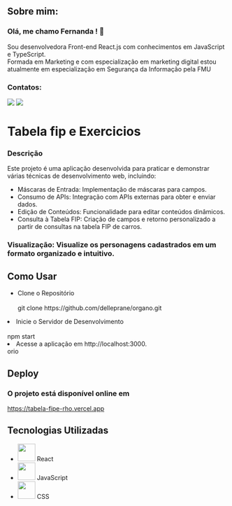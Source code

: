 ## Sobre mim: 
### Olá, me chamo Fernanda ! 👋 
 Sou desenvolvedora Front-end React.js com conhecimentos em JavaScript e TypeScript. </br>
 Formada em Marketing e com especialização em marketing digital estou atualmente em especialização em Segurança da Informação pela FMU
### Contatos:

<div>
<a href = "mailto:fernandadelleprane@gmail.com"><img loading="lazy" src="https://img.shields.io/badge/Gmail-D14836?style=for-the-badge&logo=gmail&logoColor=white" target="_blank" ></a>
<a href="https://www.linkedin.com/in/fernanda-delleprane" target="_blank"><img loading="lazy" src="https://img.shields.io/badge/-LinkedIn-%230077B5?style=for-the-badge&logo=linkedin&logoColor=white" target="_blank"></a>   
</div>

# Tabela fip e Exercicios
### Descrição
Este projeto é uma aplicação desenvolvida para praticar e demonstrar várias técnicas de desenvolvimento web, incluindo:
<ul>
<li>
  Máscaras de Entrada: Implementação de máscaras para campos.
</li>
<li>
  Consumo de APIs: Integração com APIs externas para obter e enviar dados.
</li>
<li>
  Edição de Conteúdos: Funcionalidade para editar conteúdos dinâmicos.
</li>
<li>
  Consulta à Tabela FIP: Criação de campos e retorno personalizado a partir de consultas na tabela FIP de carros.
</li>
</ul>


### Visualização: Visualize os personagens cadastrados em um formato organizado e intuitivo.
## Como Usar
<ul>
  <li>Clone o Repositório </li></br> git clone https://github.com/delleprane/organo.git</li></ul>
  
<li>Inicie o Servidor de Desenvolvimento </li></br>npm start</li>

<li>Acesse a aplicação em http://localhost:3000.</li>
</ul>
orio

## Deploy
### O projeto está disponível online em </br>
https://tabela-fipe-rho.vercel.app


## Tecnologias Utilizadas
<ul>
 <li><img loading="lazy" src="https://cdn.jsdelivr.net/gh/devicons/devicon@latest/icons/react/react-original.svg" width="40" height="40"/> React</li> 
  <li><img loading="lazy" src="https://cdn.jsdelivr.net/gh/devicons/devicon@latest/icons/javascript/javascript-original.svg"  width="40" height="40" />
 JavaScript</li>
<li><img  loading="lazy" src="https://cdn.jsdelivr.net/gh/devicons/devicon@latest/icons/css3/css3-original.svg"   width="40" height="40" />
CSS</li>
</ul>

